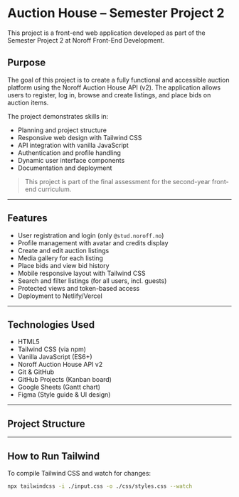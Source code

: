 # Auction House – Semester Project 2

This project is a front-end web application developed as part of the Semester Project 2 at Noroff Front-End Development.

## Purpose

The goal of this project is to create a fully functional and accessible auction platform using the Noroff Auction House API (v2). The application allows users to register, log in, browse and create listings, and place bids on auction items.

The project demonstrates skills in:
- Planning and project structure
- Responsive web design with Tailwind CSS
- API integration with vanilla JavaScript
- Authentication and profile handling
- Dynamic user interface components
- Documentation and deployment

> This project is part of the final assessment for the second-year front-end curriculum.

---

## Features

- User registration and login (only `@stud.noroff.no`)
- Profile management with avatar and credits display
- Create and edit auction listings
- Media gallery for each listing
- Place bids and view bid history
- Mobile responsive layout with Tailwind CSS
- Search and filter listings (for all users, incl. guests)
- Protected views and token-based access
- Deployment to Netlify/Vercel

---

## Technologies Used

- HTML5
- Tailwind CSS (via npm)
- Vanilla JavaScript (ES6+)
- Noroff Auction House API v2
- Git & GitHub
- GitHub Projects (Kanban board)
- Google Sheets (Gantt chart)
- Figma (Style guide & UI design)

---

## Project Structure

---

## How to Run Tailwind

To compile Tailwind CSS and watch for changes:

```bash
npx tailwindcss -i ./input.css -o ./css/styles.css --watch
